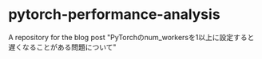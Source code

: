 # pytorch-performance-analysis
A repository for the blog post "PyTorchのnum_workersを1以上に設定すると遅くなることがある問題について"
